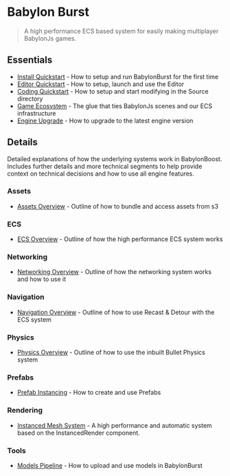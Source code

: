 # Babylon Burst

> A high performance ECS based system for easily making multiplayer BabylonJs games.

## Essentials
- [Install Quickstart](installQuickstart.md) - How to setup and run BabylonBurst for the first time
- [Editor Quickstart](editor.md) - How to setup, launch and use the Editor
- [Coding Quickstart](codeQuickstart.md) - How to setup and start modifying in the Source directory
- [Game Ecosystem](ecosystemOverview.md) - The glue that ties BabylonJs scenes and our ECS infrastructure
- [Engine Upgrade](engineUpgrade.md) - How to upgrade to the latest engine version

## Details
Detailed explanations of how the underlying systems work in BabylonBoost. Includes further details and more technical segments to help provide context on technical decisions and how to use all engine features.
### Assets
- [Assets Overview](assetsOverview.md) - Outline of how to bundle and access assets from s3

### ECS
- [ECS Overview](ecsOverview.md) - Outline of how the high performance ECS system works

### Networking
- [Networking Overview](networkingOverview.md) - Outline of how the networking system works and how to use it

### Navigation
- [Navigation Overview](navigationOverview.md) - Outline of how to use Recast & Detour with the ECS system

### Physics
- [Physics Overview](physicsOverview.md) - Outline of how to use the inbuilt Bullet Physics system

### Prefabs
- [Prefab Instancing](prefabInstancing.md) - How to create and use Prefabs

### Rendering
- [Instanced Mesh System](babylonJsInstancedMesh.md) - A high performance and automatic system based on the InstancedRender component.

### Tools
- [Models Pipeline](modelsPipeline.md) - How to upload and use models in BabylonBurst